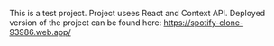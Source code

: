 This is a test project. Project usees React and Context API. Deployed version of the project can be found here: https://spotify-clone-93986.web.app/
